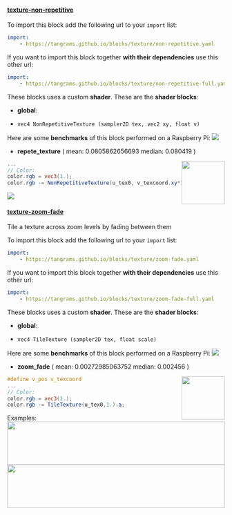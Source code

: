 

#### [texture-non-repetitive](http://tangrams.github.io/blocks/#texture-non-repetitive) <a href="https://github.com/tangrams/blocks/blob/gh-pages/texture/non-repetitive.yaml" target="_blank"><i class="fa fa-github" aria-hidden="true"></i></a>



To import this block add the following url to your `import` list:

```yaml
import:
    - https://tangrams.github.io/blocks/texture/non-repetitive.yaml
```




If you want to import this block together **with their dependencies** use this other url:

```yaml
import:
    - https://tangrams.github.io/blocks/texture/non-repetitive-full.yaml
```


These blocks uses a custom **shader**.
These are the **shader blocks**:

- **global**:
 + `vec4 NonRepetitiveTexture (sampler2D tex, vec2 xy, float v)`

Here are some **benchmarks** of this block performed on a Raspberry Pi:
[![](http://tangrams.github.io/blocks/./texture/test/texture-non-repetitive.png)](http://tangrams.github.io/blocks/test.html?test=./texture/test/texture-non-repetitive.json)

- **repete_texture** ( mean: 0.0805862656693 median: 0.080419 )

<a href="http://thebookofshaders.com/edit.php#http://tangrams.github.io/blocks/./texture/test/non-repetitive-repete_texture.frag"><img src="http://tangrams.github.io/blocks/./texture/test/non-repetitive-repete_texture.png" style="width:100px; height:100px; float: right; left: 55px;"></a>

```glsl
...
// Color:
color.rgb = vec3(1.);
color.rgb -= NonRepetitiveTexture(u_tex0, v_texcoord.xy*10., 1.).a;

```


![](https://mapzen.com/common/styleguide/images/divider/compass-red.png)


#### [texture-zoom-fade](http://tangrams.github.io/blocks/#texture-zoom-fade) <a href="https://github.com/tangrams/blocks/blob/gh-pages/texture/zoom-fade.yaml" target="_blank"><i class="fa fa-github" aria-hidden="true"></i></a>

Tile a texture across zoom levels by fading between them



To import this block add the following url to your `import` list:

```yaml
import:
    - https://tangrams.github.io/blocks/texture/zoom-fade.yaml
```




If you want to import this block together **with their dependencies** use this other url:

```yaml
import:
    - https://tangrams.github.io/blocks/texture/zoom-fade-full.yaml
```


These blocks uses a custom **shader**.
These are the **shader blocks**:

- **global**:
 + `vec4 TileTexture (sampler2D tex, float scale)`

Here are some **benchmarks** of this block performed on a Raspberry Pi:
[![](http://tangrams.github.io/blocks/./texture/test/texture-zoom-fade.png)](http://tangrams.github.io/blocks/test.html?test=./texture/test/texture-zoom-fade.json)

- **zoom_fade** ( mean: 0.00272985063752 median: 0.002456 )

<a href="http://thebookofshaders.com/edit.php#http://tangrams.github.io/blocks/./texture/test/zoom-fade-zoom_fade.frag"><img src="http://tangrams.github.io/blocks/./texture/test/zoom-fade-zoom_fade.png" style="width:100px; height:100px; float: right; left: 55px;"></a>

```glsl
#define v_pos v_texcoord
...
// Color:
color.rgb = vec3(1.);
color.rgb -= TileTexture(u_tex0,1.).a;

```


Examples:
<a href="https://mapzen.com/tangram/play/?scene=https://tangrams.github.io/tangram-sandbox/styles/crosshatch.yaml&lines=76" target="_blank">
<img src="https://tangrams.github.io/tangram-sandbox/styles/crosshatch.png" style="width: 100%; height: 100px; object-fit: cover;">
</a>
<a href="https://mapzen.com/tangram/play/?scene=https://tangrams.github.io/tangram-sandbox/styles/pericoli.yaml&lines=121" target="_blank">
<img src="https://tangrams.github.io/tangram-sandbox/styles/pericoli.png" style="width: 100%; height: 100px; object-fit: cover;">
</a>
